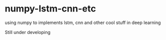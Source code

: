 # numpy-lstm-cnn-etc
using numpy to implements lstm, cnn and other cool stuff in deep learning

Still under developing
